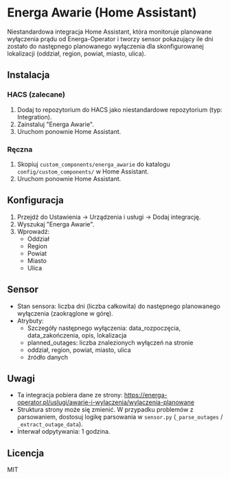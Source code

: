 # Energa Awarie (Home Assistant)

Niestandardowa integracja Home Assistant, która monitoruje planowane wyłączenia prądu od Energa-Operator i tworzy sensor pokazujący ile dni zostało do następnego planowanego wyłączenia dla skonfigurowanej lokalizacji (oddział, region, powiat, miasto, ulica).

## Instalacja

### HACS (zalecane)
1. Dodaj to repozytorium do HACS jako niestandardowe repozytorium (typ: Integration).
2. Zainstaluj "Energa Awarie".
3. Uruchom ponownie Home Assistant.

### Ręczna
1. Skopiuj `custom_components/energa_awarie` do katalogu `config/custom_components/` w Home Assistant.
2. Uruchom ponownie Home Assistant.

## Konfiguracja
1. Przejdź do Ustawienia → Urządzenia i usługi → Dodaj integrację.
2. Wyszukaj "Energa Awarie".
3. Wprowadź:
   - Oddział
   - Region
   - Powiat
   - Miasto
   - Ulica

## Sensor
- Stan sensora: liczba dni (liczba całkowita) do następnego planowanego wyłączenia (zaokrąglone w górę).
- Atrybuty:
  - Szczegóły następnego wyłączenia: data_rozpoczęcia, data_zakończenia, opis, lokalizacja
  - planned_outages: liczba znalezionych wyłączeń na stronie
  - oddział, region, powiat, miasto, ulica
  - źródło danych

## Uwagi
- Ta integracja pobiera dane ze strony: https://energa-operator.pl/uslugi/awarie-i-wylaczenia/wylaczenia-planowane
- Struktura strony może się zmienić. W przypadku problemów z parsowaniem, dostosuj logikę parsowania w `sensor.py` (`_parse_outages` / `_extract_outage_data`).
- Interwał odpytywania: 1 godzina.

## Licencja
MIT
